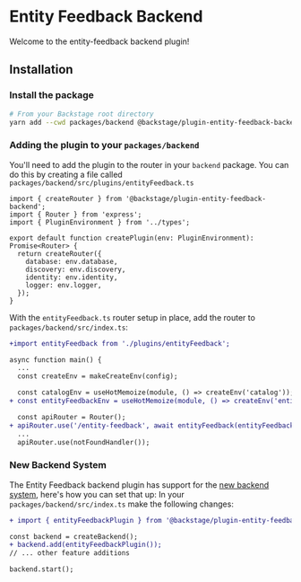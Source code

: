 # Entity Feedback Backend

Welcome to the entity-feedback backend plugin!

## Installation

### Install the package

```bash
# From your Backstage root directory
yarn add --cwd packages/backend @backstage/plugin-entity-feedback-backend
```

### Adding the plugin to your `packages/backend`

You'll need to add the plugin to the router in your `backend` package. You can do this by creating a file called `packages/backend/src/plugins/entityFeedback.ts`

```tsx
import { createRouter } from '@backstage/plugin-entity-feedback-backend';
import { Router } from 'express';
import { PluginEnvironment } from '../types';

export default function createPlugin(env: PluginEnvironment): Promise<Router> {
  return createRouter({
    database: env.database,
    discovery: env.discovery,
    identity: env.identity,
    logger: env.logger,
  });
}
```

With the `entityFeedback.ts` router setup in place, add the router to `packages/backend/src/index.ts`:

```diff
+import entityFeedback from './plugins/entityFeedback';

async function main() {
  ...
  const createEnv = makeCreateEnv(config);

  const catalogEnv = useHotMemoize(module, () => createEnv('catalog'));
+ const entityFeedbackEnv = useHotMemoize(module, () => createEnv('entityFeedback'));

  const apiRouter = Router();
+ apiRouter.use('/entity-feedback', await entityFeedback(entityFeedbackEnv));
  ...
  apiRouter.use(notFoundHandler());

```

### New Backend System

The Entity Feedback backend plugin has support for the [new backend system](https://backstage.io/docs/backend-system/), here's how you can set that up:
In your `packages/backend/src/index.ts` make the following changes:

```diff
+ import { entityFeedbackPlugin } from '@backstage/plugin-entity-feedback-backend';

const backend = createBackend();
+ backend.add(entityFeedbackPlugin());
// ... other feature additions

backend.start();
```
